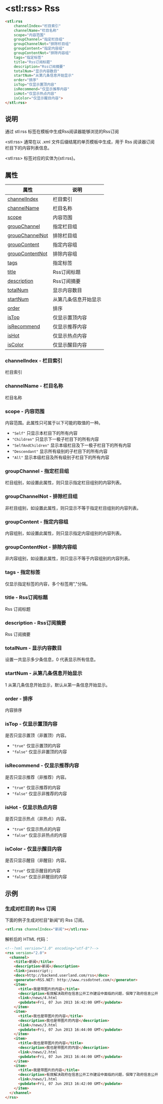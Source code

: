 ﻿---
sidebar: auto
---

# &lt;stl:rss&gt; Rss

```html
<stl:rss
    channelIndex="栏目索引"
    channelName="栏目名称"
    scope="内容范围"
    groupChannel="指定栏目组"
    groupChannelNot="排除栏目组"
    groupContent="指定内容组"
    groupContentNot="排除内容组"
    tags="指定标签"
    title="Rss订阅标题"
    description="Rss订阅摘要"
    totalNum="显示内容数目"
    startNum="从第几条信息开始显示"
    order="排序"
    isTop="仅显示置顶内容"
    isRecommend="仅显示推荐内容"
    isHot="仅显示热点内容"
    isColor="仅显示醒目内容">
</stl:rss>
```

## 说明

通过 stl:rss 标签在模板中生成Rss阅读器能够浏览的Rss订阅

&lt;stl:rss&gt; 通常在以 .xml 文件后缀结尾的单页模板中生成，用于 Rss 阅读器订阅栏目下的内容列表信息。

&lt;stl:rss&gt; 标签对应的实体为{stl:rss}。

## 属性

| 属性                                           | 说明                 |
|------------------------------------------------|----------------------|
| [channelIndex](#channelindex-栏目索引)         | 栏目索引             |
| [channelName](#channelname-栏目名称)           | 栏目名称             |
| [scope](#scope-内容范围)                       | 内容范围             |
| [groupChannel](#groupchannel-指定栏目组)       | 指定栏目组           |
| [groupChannelNot](#groupchannelnot-排除栏目组) | 排除栏目组           |
| [groupContent](#groupcontent-指定内容组)       | 指定内容组           |
| [groupContentNot](#groupcontentnot-排除内容组) | 排除内容组           |
| [tags](#tags-指定标签)                         | 指定标签             |
| [title](#title-rss订阅标题)                    | Rss订阅标题          |
| [description](#description-rss订阅摘要)        | Rss订阅摘要          |
| [totalNum](#totalnum-显示内容数目)             | 显示内容数目         |
| [startNum](#startnum-从第几条信息开始显示)     | 从第几条信息开始显示 |
| [order](#order-排序)                           | 排序                 |
| [isTop](#istop-仅显示置顶内容)                 | 仅显示置顶内容       |
| [isRecommend](#isrecommend-仅显示推荐内容)     | 仅显示推荐内容       |
| [isHot](#ishot-仅显示热点内容)                 | 仅显示热点内容       |
| [isColor](#iscolor-仅显示醒目内容)             | 仅显示醒目内容       |

### channelIndex - 栏目索引

栏目索引

### channelName - 栏目名称

栏目名称

### scope - 内容范围

内容范围。此属性只可属于以下可能的取值的一种。

- `"Self"` 只显示本栏目下的所有内容
- `"Children"` 只显示下一极子栏目下的所有内容
- `"SelfAndChildren"` 显示本级栏目及下一极子栏目下的所有内容
- `"Descendant"` 显示所有级别的子栏目下的所有内容
- `"All"` 显示本级栏目及所有级别子栏目下的所有内容

### groupChannel - 指定栏目组

栏目组别，如设置此属性，则只显示指定栏目组别的内容列表。

### groupChannelNot - 排除栏目组

非栏目组别，如设置此属性，则只显示不等于指定栏目组别的内容列表。

### groupContent - 指定内容组

内容组别，如设置此属性，则只显示指定内容组别的内容列表。

### groupContentNot - 排除内容组

非内容组别，如设置此属性，则只显示不等于内容组别的内容列表。

### tags - 指定标签

仅显示指定标签的内容，多个标签用","分隔。

### title - Rss订阅标题

Rss 订阅标题

### description - Rss订阅摘要

Rss 订阅摘要

### totalNum - 显示内容数目

设置一共显示多少条信息，0 代表显示所有信息。

### startNum - 从第几条信息开始显示

1 从第几条信息开始显示，默认从第一条信息开始显示。

### order - 排序

内容排序

### isTop - 仅显示置顶内容

是否只显示置顶（非置顶）内容。

- `"true"` 仅显示置顶的内容
- `"false"` 仅显示非置顶的内容

### isRecommend - 仅显示推荐内容

是否只显示推荐（非推荐）内容。

- `"true"` 仅显示推荐的内容
- `"false"` 仅显示非推荐的内容

### isHot - 仅显示热点内容

是否只显示热点（非热点）内容。

- `"true"` 仅显示热点的内容
- `"false"` 仅显示非热点的内容

### isColor - 仅显示醒目内容

是否只显示醒目（非醒目）内容。

- `"true"` 仅显示醒目的内容
- `"false"` 仅显示非醒目的内容

## 示例

### 生成对栏目的 Rss 订阅

下面的例子生成对栏目"新闻"的 Rss 订阅。

```html
<stl:rss channelIndex="新闻"></stl:rss>
```

解析后的 HTML 代码：

```html
<!--?xml version="1.0" encoding="utf-8"?-->
<rss version="2.0">
  <channel>
    <title>新闻</title>
    <description>新闻</description>
    <link>javascript:;
    <docs>http://backend.userland.com/rss</docs>
    <generator>RSS.NET: http://www.rssdotnet.com/</generator>
    <item>
      <title>我是带图片的内容</title>
      <description>有效解决政府在信息公开工作建设中面临的问题，保障了政府信息公开体系的建设效率，为各级政府机构快速建立政府信息公开提供了技术支持。&nbsp;&nbsp;</description>
      <link>/news/4.html
      <pubdate>Fri, 07 Jun 2013 16:42:00 GMT</pubdate>
    </item>
    <item>
      <title>我也是带图片的内容</title>
      <description>我也是带图片的内容</description>
      <link>/news/3.html
      <pubdate>Fri, 07 Jun 2013 16:44:00 GMT</pubdate>
    </item>
    <item>
      <title>我也是带图片的内容</title>
      <description>我也是带图片的内容</description>
      <link>/news/2.html
      <pubdate>Fri, 07 Jun 2013 16:44:00 GMT</pubdate>
    </item>
    <item>
      <title>我是带图片的内容</title>
      <description>有效解决政府在信息公开工作建设中面临的问题，保障了政府信息公开体系的建设效率，为各级政府机构快速建立政府信息公开提供了技术支持。&nbsp;&nbsp;</description>
      <link>/news/1.html
      <pubdate>Fri, 07 Jun 2013 16:42:00 GMT</pubdate>
    </item>
  </channel>
</rss>
```
